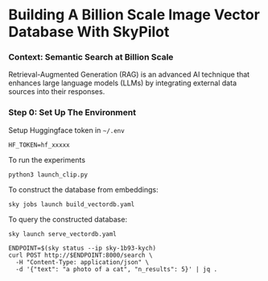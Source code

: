 # Building A Billion Scale Image Vector Database With SkyPilot 

### Context: Semantic Search at Billion Scale 
Retrieval-Augmented Generation (RAG) is an advanced AI technique that enhances large language models (LLMs) by integrating external data sources into their responses.

### Step 0: Set Up The Environment
Setup Huggingface token in `~/.env`
```
HF_TOKEN=hf_xxxxx
```

To run the experiments 
```
python3 launch_clip.py
```

To construct the database from embeddings: 
```
sky jobs launch build_vectordb.yaml 
```

To query the constructed database: 
```
sky launch serve_vectordb.yaml
```

```
ENDPOINT=$(sky status --ip sky-1b93-kych)
curl POST http://$ENDPOINT:8000/search \
  -H "Content-Type: application/json" \
  -d '{"text": "a photo of a cat", "n_results": 5}' | jq .
```
